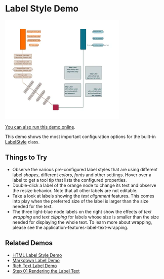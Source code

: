 <!--
 //////////////////////////////////////////////////////////////////////////////
 // @license
 // This file is part of yFiles for HTML.
 // Use is subject to license terms.
 //
 // Copyright (c) by yWorks GmbH, Vor dem Kreuzberg 28,
 // 72070 Tuebingen, Germany. All rights reserved.
 //
 //////////////////////////////////////////////////////////////////////////////
-->
# Label Style Demo

<img src="../../../doc/demo-thumbnails/label-style.webp" alt="demo-thumbnail" height="320"/>

[You can also run this demo online](https://www.yfiles.com/demos/style/label-style/).

This demo shows the most important configuration options for the built-in [LabelStyle](https://docs.yworks.com/yfileshtml/#/api/LabelStyle) class.

## Things to Try

- Observe the various pre-configured label styles that are using different label _shapes_, different _colors_, _fonts_ and other settings. Hover over a label to get a tool tip that lists the configured properties.
- Double-click a label of the orange node to change its text and observe the resize behavior. Note that all other labels are not editable.
- Take a look at labels showing the _text alignment_ features. This comes into play when the preferred size of the label is larger than the size needed for the text.
- The three light-blue node labels on the right show the effects of _text wrapping_ and _text clipping_ for labels whose size is smaller than the size needed for displaying the whole text. To learn more about wrapping, please see the application-features-label-text-wrapping.

## Related Demos

- [HTML Label Style Demo](../../style/html-label-style/)
- [Markdown Label Demo](../../style/markdownlabel/)
- [Rich Text Label Demo](../../style/richtextlabel/)
- [Step 01 Rendering the Label Text](../../tutorial-style-implementation-label/01-render-label-text/)
